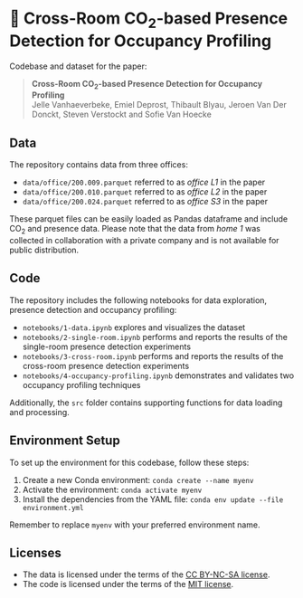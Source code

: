 # 🏢 Cross-Room CO<sub>2</sub>-based Presence Detection for Occupancy Profiling

Codebase and dataset for the paper:
> **Cross-Room CO<sub>2</sub>-based Presence Detection for Occupancy Profiling**</br>
> Jelle Vanhaeverbeke, Emiel Deprost, Thibault Blyau, Jeroen Van Der Donckt, Steven Verstockt and Sofie Van Hoecke

## Data
The repository contains data from three offices:

* `data/office/200.009.parquet` referred to as *office L1* in the paper
* `data/office/200.010.parquet` referred to as *office L2* in the paper
* `data/office/200.024.parquet` referred to as *office S3* in the paper

These parquet files can be easily loaded as Pandas dataframe and include CO<sub>2</sub> and presence data. Please note that the data from *home 1* was collected in collaboration with a private company and is not available for public distribution.

## Code
The repository includes the following notebooks for data exploration, presence detection and occupancy profiling:

* `notebooks/1-data.ipynb` explores and visualizes the dataset
* `notebooks/2-single-room.ipynb` performs and reports the results of the single-room presence detection experiments
* `notebooks/3-cross-room.ipynb` performs and reports the results of the cross-room presence detection experiments
* `notebooks/4-occupancy-profiling.ipynb` demonstrates and validates two occupancy profiling techniques

Additionally, the `src` folder contains supporting functions for data loading and processing.

## Environment Setup
To set up the environment for this codebase, follow these steps:

1. Create a new Conda environment: `conda create --name myenv`
2. Activate the environment: `conda activate myenv`
3. Install the dependencies from the YAML file: `conda env update --file environment.yml`

Remember to replace `myenv` with your preferred environment name.

## Licenses
* The data is licensed under the terms of the [CC BY-NC-SA license](LICENSE_DATA).
* The code is licensed under the terms of the [MIT license](LICENSE_CODE).
